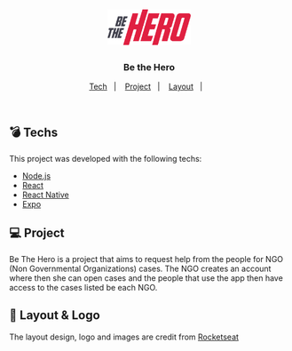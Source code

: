 
<h1 align="center">
<img src="/frontend/src/assets/logo.svg" width="150px" alt="Be the Hero"/></h1>
<h3 align="center">Be the Hero</h3>
<p align="center">
  <a href="#techs">Tech</a>&nbsp;&nbsp;&nbsp;|&nbsp;&nbsp;&nbsp;
  <a href="#-projeto">Project</a>&nbsp;&nbsp;&nbsp;|&nbsp;&nbsp;&nbsp;
  <a href="#-layout">Layout</a>&nbsp;&nbsp;&nbsp;|&nbsp;&nbsp;&nbsp;
</p>
<p><br></p>

## :bomb: Techs

This project was developed with the following techs:

- [Node.js](https://nodejs.org/en/)
- [React](https://reactjs.org)
- [React Native](https://facebook.github.io/react-native/)
- [Expo](https://expo.io/)

## 💻 Project

Be The Hero is a project that aims to request help from the people for NGO (Non Governmental Organizations) cases.
The NGO creates an account where then she can open cases and the people that use the app then have access to the cases listed be each NGO.

## 🔖 Layout & Logo

The layout design, logo and images are credit from <a href="https://github.com/Rocketseat" target="_blank">Rocketseat</a>
